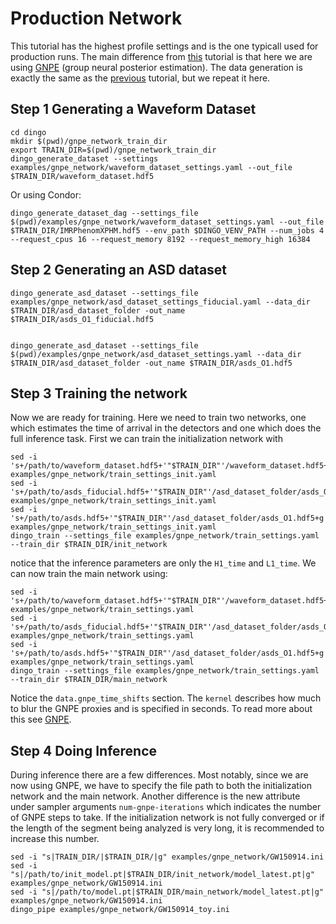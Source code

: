 # Production Network

This tutorial has the highest profile settings and is the one typicall used for production runs.
The main difference from [this](example_no_gnpe_network.md) tutorial is that here we are using [GNPE](gnpe.md)
(group neural posterior estimation). The data generation is exactly the same as the [previous](example_no_gnpe_network.md)
tutorial, but we repeat it here. 

Step 1 Generating a Waveform Dataset
------------------------------------ 

```
cd dingo
mkdir $(pwd)/gnpe_network_train_dir
export TRAIN_DIR=$(pwd)/gnpe_network_train_dir
dingo_generate_dataset --settings examples/gnpe_network/waveform_dataset_settings.yaml --out_file $TRAIN_DIR/waveform_dataset.hdf5
```

Or using Condor: 

```
dingo_generate_dataset_dag --settings_file
$(pwd)/examples/gnpe_network/waveform_dataset_settings.yaml --out_file
$TRAIN_DIR/IMRPhenomXPHM.hdf5 --env_path $DINGO_VENV_PATH --num_jobs 4
--request_cpus 16 --request_memory 8192 --request_memory_high 16384
```

Step 2 Generating an ASD dataset
--------------------------------


```
dingo_generate_asd_dataset --settings_file examples/gnpe_network/asd_dataset_settings_fiducial.yaml --data_dir
$TRAIN_DIR/asd_dataset_folder -out_name $TRAIN_DIR/asds_O1_fiducial.hdf5


dingo_generate_asd_dataset --settings_file $(pwd)/examples/gnpe_network/asd_dataset_settings.yaml --data_dir
$TRAIN_DIR/asd_dataset_folder -out_name $TRAIN_DIR/asds_O1.hdf5
```

Step 3 Training the network
---------------------------

Now we are ready for training. Here we need to train two networks, one which estimates the time of arrival 
in the detectors and one which does the full inference task. First we can train the initialization network with

```
sed -i 's+/path/to/waveform_dataset.hdf5+'"$TRAIN_DIR"'/waveform_dataset.hdf5+g' examples/gnpe_network/train_settings_init.yaml
sed -i 's+/path/to/asds_fiducial.hdf5+'"$TRAIN_DIR"'/asd_dataset_folder/asds_O1_fiducial.hdf5+g' examples/gnpe_network/train_settings_init.yaml
sed -i 's+/path/to/asds.hdf5+'"$TRAIN_DIR"'/asd_dataset_folder/asds_O1.hdf5+g' examples/gnpe_network/train_settings_init.yaml
dingo_train --settings_file examples/gnpe_network/train_settings.yaml --train_dir $TRAIN_DIR/init_network
```

notice that the inference parameters are only the `H1_time` and `L1_time`. We can now train the main network using:

```
sed -i 's+/path/to/waveform_dataset.hdf5+'"$TRAIN_DIR"'/waveform_dataset.hdf5+g' examples/gnpe_network/train_settings.yaml
sed -i 's+/path/to/asds_fiducial.hdf5+'"$TRAIN_DIR"'/asd_dataset_folder/asds_O1_fiducial.hdf5+g' examples/gnpe_network/train_settings.yaml
sed -i 's+/path/to/asds.hdf5+'"$TRAIN_DIR"'/asd_dataset_folder/asds_O1.hdf5+g' examples/gnpe_network/train_settings.yaml
dingo_train --settings_file examples/gnpe_network/train_settings.yaml --train_dir $TRAIN_DIR/main_network
```

Notice the `data.gnpe_time_shifts` section. The `kernel` describes how much to blur the GNPE proxies and is specified in 
seconds. To read more about this see [GNPE](gnpe.md).

Step 4 Doing Inference
----------------------

During inference there are a few differences. Most notably, since we are now using GNPE, we 
have to specify the file path to both the initialization network and the main network. Another 
difference is the new attribute under sampler arguments `num-gnpe-iterations` which indicates the 
number of GNPE steps to take. If the initialization network is not fully converged or if 
the length of the segment being analyzed is very long, it is recommended to increase this number.

```
sed -i "s|TRAIN_DIR/|$TRAIN_DIR/|g" examples/gnpe_network/GW150914.ini
sed -i "s|/path/to/init_model.pt|$TRAIN_DIR/init_network/model_latest.pt|g" examples/gnpe_network/GW150914.ini
sed -i "s|/path/to/model.pt|$TRAIN_DIR/main_network/model_latest.pt|g" examples/gnpe_network/GW150914.ini
dingo_pipe examples/gnpe_network/GW150914_toy.ini
```

